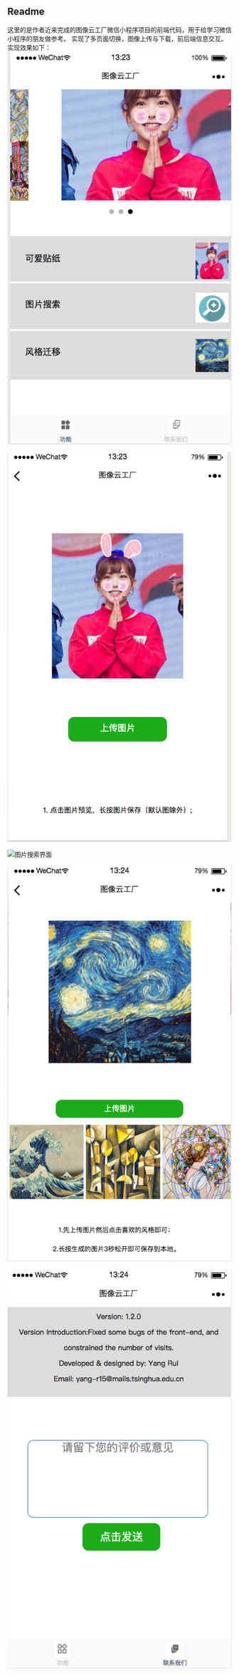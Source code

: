 ## Readme
这里的是作者近来完成的图像云工厂微信小程序项目的前端代码，用于给学习微信小程序的朋友做参考。
实现了多页面切换，图像上传与下载，前后端信息交互。
实现效果如下：
![主界面](https://github.com/YangRui2015/Image/blob/master/%E5%B1%8F%E5%B9%95%E5%BF%AB%E7%85%A7%202018-11-27%2013.23.32.png)

![可爱贴纸界面](https://github.com/YangRui2015/Image/blob/master/%E5%B1%8F%E5%B9%95%E5%BF%AB%E7%85%A7%202018-11-27%2013.23.46.png)

![图片搜索界面](Ihttps://github.com/YangRui2015/Image/blob/master/%E5%B1%8F%E5%B9%95%E5%BF%AB%E7%85%A7%202018-11-27%2013.23.57.png)

![风格迁移界面](https://github.com/YangRui2015/Image/blob/master/%E5%B1%8F%E5%B9%95%E5%BF%AB%E7%85%A7%202018-11-27%2013.24.09.png)

![联系我们界面](https://github.com/YangRui2015/Image/blob/master/%E5%B1%8F%E5%B9%95%E5%BF%AB%E7%85%A7%202018-11-27%2013.24.25.png)
